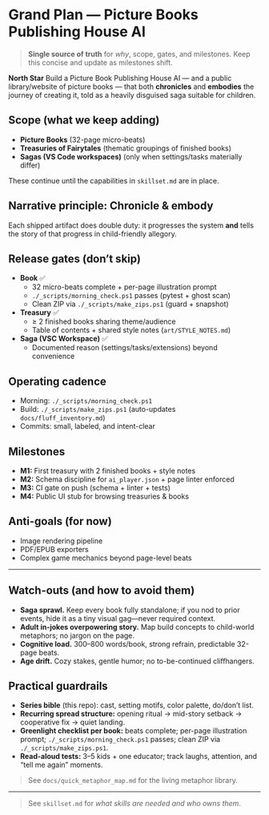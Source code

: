# Grand Plan — Picture Books Publishing House AI

> **Single source of truth** for *why*, scope, gates, and milestones. Keep this concise and update as milestones shift.

**North Star**
Build a Picture Book Publishing House AI — and a public library/website of picture books — that both **chronicles** and **embodies** the journey of creating it, told as a heavily disguised saga suitable for children.

## Scope (what we keep adding)
- **Picture Books** (32-page micro-beats)
- **Treasuries of Fairytales** (thematic groupings of finished books)
- **Sagas (VS Code workspaces)** (only when settings/tasks materially differ)

These continue until the capabilities in `skillset.md` are in place.

## Narrative principle: Chronicle & embody
Each shipped artifact does double duty: it progresses the system **and** tells the story of that progress in child-friendly allegory.

## Release gates (don’t skip)
- **Book** ✅
  - 32 micro-beats complete + per-page illustration prompt
  - `./_scripts/morning_check.ps1` passes (pytest + ghost scan)
  - Clean ZIP via `./_scripts/make_zips.ps1` (guard + snapshot)
- **Treasury** ✅
  - ≥ 2 finished books sharing theme/audience
  - Table of contents + shared style notes (`art/STYLE_NOTES.md`)
- **Saga (VSC Workspace)** ✅
  - Documented reason (settings/tasks/extensions) beyond convenience

## Operating cadence
- Morning: `./_scripts/morning_check.ps1`
- Build: `./_scripts/make_zips.ps1` (auto-updates `docs/fluff_inventory.md`)
- Commits: small, labeled, and intent-clear

## Milestones
- **M1:** First treasury with 2 finished books + style notes
- **M2:** Schema discipline for `ai_player.json` + page linter enforced
- **M3:** CI gate on push (schema + linter + tests)
- **M4:** Public UI stub for browsing treasuries & books

## Anti-goals (for now)
- Image rendering pipeline
- PDF/EPUB exporters
- Complex game mechanics beyond page-level beats

---

## Watch-outs (and how to avoid them)
- **Saga sprawl.** Keep every book fully standalone; if you nod to prior events, hide it as a tiny visual gag—never required context.
- **Adult in-jokes overpowering story.** Map build concepts to child-world metaphors; no jargon on the page.
- **Cognitive load.** 300–800 words/book, strong refrain, predictable 32-page beats.
- **Age drift.** Cozy stakes, gentle humor; no to-be-continued cliffhangers.

## Practical guardrails
- **Series bible** (this repo): cast, setting motifs, color palette, do/don’t list.
- **Recurring spread structure:** opening ritual → mid-story setback → cooperative fix → quiet landing.
- **Greenlight checklist per book:** beats complete; per-page illustration prompt; `./_scripts/morning_check.ps1` passes; clean ZIP via `./_scripts/make_zips.ps1`.
- **Read-aloud tests:** 3–5 kids + one educator; track laughs, attention, and “tell me again” moments.

> See `docs/quick_metaphor_map.md` for the living metaphor library.

---

> See `skillset.md` for *what skills are needed and who owns them*.
